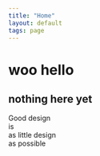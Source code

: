 ```yaml
---
title: "Home"
layout: default
tags: page
---
```


# woo hello

## nothing here yet

<span class="text-change">Good design</span><br/>
<span class="change">is<br/>as little design<br/>as possible</span>
